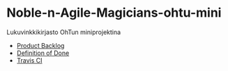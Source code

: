 # Noble-n-Agile-Magicians-ohtu-mini
Lukuvinkkikirjasto OhTun miniprojektina

* [Product Backlog](https://docs.google.com/spreadsheets/d/1xMJqxceX8mSikkQWddTKclCz_JCxFTtkpgd2CsAhs5M/edit?usp=sharing)
* [Definition of Done](dokumentaatio/definitionOfDone.md)
* [Travis CI](https://travis-ci.org/quantti/Noble-n-Agile-Magicians-ohtu-mini)

